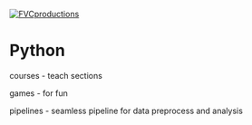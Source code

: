 
<a href="http://fvcproductions.com"><img src="https://avatars1.githubusercontent.com/u/4284691?v=3&s=200" title="FVCproductions" alt="FVCproductions"></a>

<!-- [![FVCproductions](https://miro.medium.com/max/1078/1*tB7A_yPas_yS-COk-WnzFQ.jpeg) -->


# Python
courses - teach sections

games - for fun

pipelines - seamless pipeline for data preprocess and analysis
